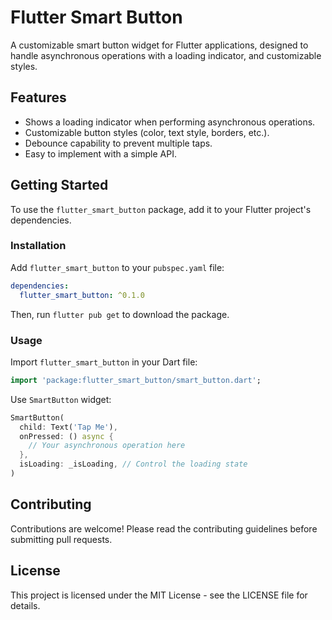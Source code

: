 
# Flutter Smart Button

A customizable smart button widget for Flutter applications, designed to handle asynchronous operations with a loading indicator, and customizable styles.

## Features

- Shows a loading indicator when performing asynchronous operations.
- Customizable button styles (color, text style, borders, etc.).
- Debounce capability to prevent multiple taps.
- Easy to implement with a simple API.

## Getting Started

To use the `flutter_smart_button` package, add it to your Flutter project's dependencies.

### Installation

Add `flutter_smart_button` to your `pubspec.yaml` file:

```yaml
dependencies:
  flutter_smart_button: ^0.1.0
```

Then, run `flutter pub get` to download the package.

### Usage

Import `flutter_smart_button` in your Dart file:

```dart
import 'package:flutter_smart_button/smart_button.dart';
```

Use `SmartButton` widget:

```dart
SmartButton(
  child: Text('Tap Me'),
  onPressed: () async {
    // Your asynchronous operation here
  },
  isLoading: _isLoading, // Control the loading state
)
```

## Contributing

Contributions are welcome! Please read the contributing guidelines before submitting pull requests.

## License

This project is licensed under the MIT License - see the LICENSE file for details.
